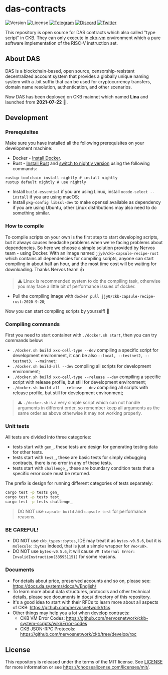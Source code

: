# das-contracts

![Version](https://img.shields.io/github/release/DeAccountSystems/das-contracts.svg)
![License](https://img.shields.io/github/license/DeAccountSystems/das-contracts.svg)
[![Telegram](https://img.shields.io/badge/Telegram-2CA5E0?style=for-the-badge&logo=telegram&logoColor=white)](https://t.me/DASystemsNews)
[![Discord](https://img.shields.io/badge/Discord-7289DA?style=for-the-badge&logo=discord&logoColor=white)](https://discord.gg/WVunwT2hju)
[![Twitter](https://img.shields.io/badge/Twitter-1DA1F2?style=for-the-badge&logo=twitter&logoColor=white)](https://twitter.com/realDASystems)

This repository is open source for DAS contracts which also called "type script" in CKB. They can only execute in 
[ckb-vm](https://github.com/nervosnetwork/ckb-vm) environment which a pure software implementation of the RISC-V 
instruction set.


## About DAS

DAS is a blockchain-based, open source, censorship-resistant decentralized account system that provides a globally unique naming system with a .bit suffix that can be used for cryptocurrency transfers, domain name resolution, authentication, and other scenarios.

Now DAS has been deployed on CKB mainnet which named **Lina** and launched from **2021-07-22** 🎉 .

## Development

### Prerequisites

Make sure you have installed all the following prerequisites on your development machine:
- Docker - [Install Docker](https://docs.docker.com/engine/install/).
- Rust - [Install Rust](https://www.rust-lang.org/tools/install) and [switch to nightly version](https://rust-lang.github.io/rustup/concepts/channels.html) using the following commands:
```shell
rustup toolchain install nightly # install nightly
rustup default nightly # use nightly
``` 
- Install `build-essential` if you are using Linux, install `xcode-select --install` if you are using macOS;
- Install `pkg-config libssl-dev` to make openssl available as dependency if you are using Ubuntu, other Linux distributions may also need to do something similar.


### How to compile

To compile scripts on your own is the first step to start developing scripts, but it always causes headache problems when we're facing problems about dependencies. 
So here we choose a simple solution provided by Nervos team - using Docker. With an image named `jjy0/ckb-capsule-recipe-rust` which contains all dependencies 
for compiling scripts, anyone can start compiling in about half an hour, and the most time cost will be waiting for downloading. Thanks Nervos team! 👍

> ⚠️ Linux is recommended system to do the compiling task, otherwise you may face a little bit of performance issues of docker.

- Pull the compiling image with `docker pull jjy0/ckb-capsule-recipe-rust:2020-9-28`;

Now you can start compiling scripts by yourself! 🚀

### Compiling commands

First you need to start container with `./docker.sh start`, then you can try commands below:

- `./docker.sh build xxx-cell-type --dev` compiling a specific script for development environment, it can be also `--local, --testnet2, --testnet3, --mainnet`;
- `./docker.sh build-all --dev` compiling all scripts for development environment;
- `./docker.sh build xxx-cell-type --release --dev` compiling a specific script with release profile, but still for development environment;
- `./docker.sh build-all --release --dev` compiling all scripts with release profile, but still for development environment;

> ⚠️ `./docker.sh` is a very simple script which can not handle arguments in different order, so remember keep all arguments as the same order as above otherwise it may not working properly.

### Unit tests

All tests are divided into three categories:

- tests start with `gen_`, these tests are design for generating testing data for other tests.
- tests start with `test_`, these are basic tests for simply debugging contracts, there is no error in any of these tests.
- tests start with `challenge_`, these are boundary condition tests that a specific error code must be returned.

The prefix is design for running different categories of tests separately: 

``` sh
cargo test -p tests gen_
cargo test -p tests test_
cargo test -p tests challenge_
```

> DO NOT use `capsule build` and `capsule test` for performance reasons.

### BE CAREFUL!

- DO NOT use `ckb_types::bytes`, IDE may treat it as `bytes-v0.5.6`, but it is `molecule::bytes` indeed, that is just a simple wrapper for `Vec<u8>`.
- DO NOT use `bytes-v0.5.6`, it will cause `VM Internal Error: InvalidInstruction(335951151)` for some reasons.

### Documents

- For details about price, preserved accounts and so on, please see: https://docs.da.systems/docs/v/English/
- To learn more about data structures, protocols and other technical details, please see documents in [docs/](docs) directory of this repository.
- It's a good idea to start with their RFCs to learn more about all aspects of CKB: https://github.com/nervosnetwork/rfcs
- Other things may help you a lot when develop contracts:
  - CKB VM Error Codes: https://github.com/nervosnetwork/ckb-system-scripts/wiki/Error-codes
  - CKB JSON-RPC Protocols: https://github.com/nervosnetwork/ckb/tree/develop/rpc


## License

This repository is released under the terms of the MIT license. See [LICENSE](LICENSE) for more information or see https://choosealicense.com/licenses/mit/.
